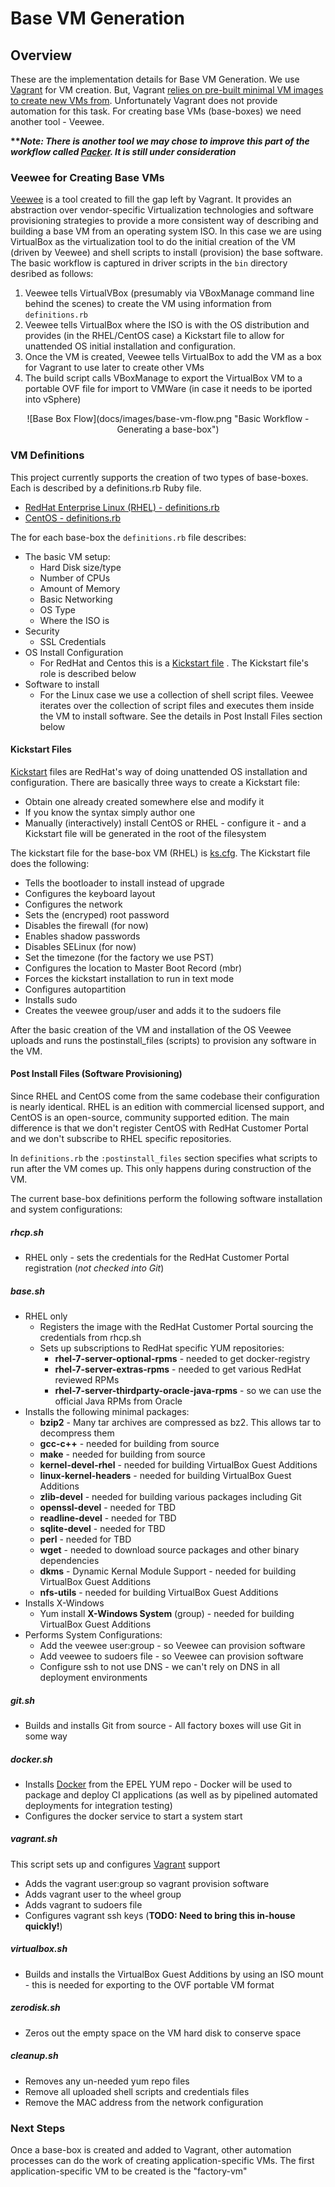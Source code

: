 # Base VM Generation

## Overview

These are the implementation details for Base VM Generation.  We use [Vagrant](http://www.vagrantup.com) for VM creation. But, Vagrant [relies on pre-built minimal VM images to create new VMs from](http://docs.vagrantup.com/v2/boxes/base.html).  Unfortunately Vagrant does not provide automation for this task.  For creating base VMs (base-boxes) we need another tool - Veewee. 

__***Note: There is another tool we may chose to improve this part of the workflow called [Packer](http://www.packer.io).  It is still under consideration*__


### Veewee for Creating Base VMs

[Veewee](https://github.com/jedi4ever/veewee) is a tool created to fill the gap left by Vagrant.  It provides an abstraction over vendor-specific Virtualization technologies and software provisioning strategies to provide a more consistent way of describing and building a base VM from an operating system ISO.  In this case we are using VirtualBox as the virtualization tool to do the initial creation of the VM (driven by Veewee) and shell scripts to install (provision) the base software.  The basic workflow is captured in driver scripts in the `bin` directory desribed as follows:

1. Veewee tells VirtualVBox (presumably via VBoxManage command line behind the scenes) to create the VM using information from `definitions.rb`
2. Veewee tells VirtualBox where the ISO is with the OS distribution and provides (in the RHEL/CentOS case) a Kickstart file to allow for unattended OS initial installation and configuration.
3. Once the VM is created, Veewee tells VirtualBox to add the VM as a box for Vagrant to use later to create other VMs
4. The build script calls VBoxManage to export the VirtualBox VM to a portable OVF file for import to VMWare (in case it needs to be iported into vSphere)

<p align="center">![Base Box Flow](docs/images/base-vm-flow.png "Basic Workflow - Generating a base-box")


### VM Definitions 
This project currently supports the creation of two types of base-boxes.  Each is described by a definitions.rb Ruby file.  

* [RedHat Enterprise Linux (RHEL) - definitions.rb](definitions/rhel7-server-x64-base/definitions.rb)
* [CentOS - definitions.rb](definitions/centos7-server-x64-base/definitions.rb)

The for each base-box the `definitions.rb` file describes:

* The basic VM setup:
	* Hard Disk size/type
	* Number of CPUs
	* Amount of Memory
	* Basic Networking
	* OS Type
	* Where the ISO is	
*  Security
	* SSL Credentials
* OS Install Configuration
	* For RedHat and Centos this is a [Kickstart file](definitions/rhel7-server-x64-base/ks.cfg) . The Kickstart file's role is described below
* Software to install
	* For the Linux case we use a collection of shell script files.  Veewee iterates over the collection of script files and executes them inside the VM to install software.  See the details in Post Install Files section below


#### Kickstart Files

[Kickstart](http://fedoraproject.org/wiki/Anaconda/Kickstart) files are RedHat's way of doing unattended OS installation and configuration.  There are basically three ways to create a Kickstart file:

* Obtain one already created somewhere else and modify it
* If you know the syntax simply author one
* Manually (interactively) install CentOS or RHEL - configure it - and a Kickstart file will be generated in the root of the filesystem  

The kickstart file for the base-box VM (RHEL) is [ks.cfg](definitions/rhel7-server-x64-base/ks.cfg).  The Kickstart file does the following:

* Tells the bootloader to install instead of upgrade
* Configures the keyboard layout
* Configures the network
* Sets the (encryped) root password
* Disables the firewall (for now)
* Enables shadow passwords
* Disables SELinux (for now)
* Set the timezone (for the factory we use PST)
* Configures the location to Master Boot Record (mbr)
* Forces the kickstart installation to run in text mode
* Configures autopartition
* Installs sudo
* Creates the veewee group/user and adds it to the sudoers file

After the basic creation of the VM and installation of the OS Veewee uploads and runs the postinstall_files (scripts) to provision any software in the VM.

#### Post Install Files (Software Provisioning)

Since RHEL and CentOS come from the same codebase their configuration is nearly identical.  RHEL is an edition with commercial licensed support, and CentOS is an open-source, community supported edition.  The main difference is that we don't register CentOS with RedHat Customer Portal and we don't subscribe to RHEL specific repositories.

In `definitions.rb` the `:postinstall_files` section specifies what scripts to run after the VM comes up.  This only happens during construction of the VM.

The current base-box definitions perform the following software installation and system configurations:

##### rhcp.sh
* RHEL only - sets the credentials for the RedHat Customer Portal registration (*not checked into Git*)

##### base.sh
* RHEL only
	* Registers the image with the RedHat Customer Portal sourcing the credentials from rhcp.sh
	* Sets up subscriptions to RedHat specific YUM repositories:
		* **rhel-7-server-optional-rpms** - needed to get docker-registry
		* **rhel-7-server-extras-rpms** - needed to get various RedHat reviewed RPMs
		* **rhel-7-server-thirdparty-oracle-java-rpms** - so we can use the official Java RPMs from Oracle
* Installs the following minimal packages:
	* **bzip2** - Many tar archives are compressed as bz2.  This allows tar to decompress them
	* **gcc-c++** - needed for building from source
	* **make** - needed for building from source
	* **kernel-devel-rhel** - needed for building VirtualBox Guest Additions
	* **linux-kernel-headers** - needed for building VirtualBox Guest Additions 
	* **zlib-devel** - needed for building various packages including Git
	* **openssl-devel** - needed for TBD
	* **readline-devel** - needed for TBD
	* **sqlite-devel** - needed for TBD
	* **perl** - needed for TBD
	* **wget** - needed to download source packages and other binary dependencies
	* **dkms** - Dynamic Kernal Module Support - needed for building VirtualBox Guest Additions
	* **nfs-utils** - needed for building VirtualBox Guest Additions
* Installs X-Windows
	* Yum install **X-Windows System** (group) - needed for building VirtualBox Guest Additions
* Performs System Configurations:
	* Add the veewee user:group - so Veewee can provision software
	* Add veewee to sudoers file - so Veewee can provision software 
	* Configure ssh to not use DNS	- we can't rely on DNS in all deployment environments

##### git.sh
* Builds and installs Git from source - All factory boxes will use Git in some way

##### docker.sh
* Installs [Docker](http://www.docker.com) from the EPEL YUM repo - Docker will be used to package and deploy CI applications (as well as by pipelined automated deployments for integration testing)
* Configures the docker service to start a system start

##### vagrant.sh
This script sets up and configures [Vagrant](http://www.vagrantup.com) support

* Adds the vagrant user:group so vagrant provision software
* Adds vagrant user to the wheel group
* Adds vagrant to sudoers file
* Configures vagrant ssh keys (**TODO: Need to bring this in-house quickly!**)

##### virtualbox.sh
* Builds and installs the VirtualBox Guest Additions by using an ISO mount - this is needed for exporting to the OVF portable VM format

##### zerodisk.sh
* Zeros out the empty space on the VM hard disk to conserve space

##### cleanup.sh
* Removes any un-needed yum repo files
* Remove all uploaded shell scripts and credentials files
* Remove the MAC address from the network configuration

### Next Steps

Once a base-box is created and added to Vagrant, other automation processes can do the work of creating application-specific VMs.  The first application-specific VM to be created is the "factory-vm"
